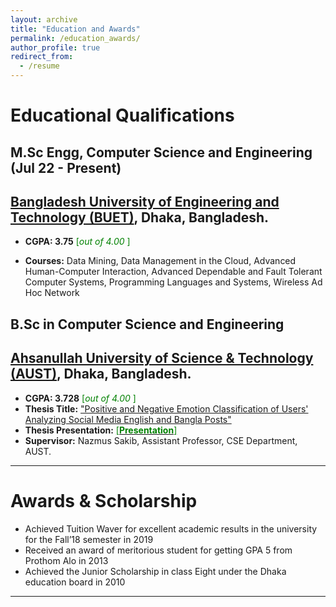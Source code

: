 ```yaml
---
layout: archive
title: "Education and Awards"
permalink: /education_awards/
author_profile: true
redirect_from:
  - /resume
---
```


# Educational Qualifications

## M.Sc Engg, Computer Science and Engineering (Jul 22 - Present)

## [Bangladesh University of Engineering and Technology (BUET)](https://cse.buet.ac.bd/), Dhaka, Bangladesh.
- **CGPA: 3.75** <span style ="color:Green"> [*out of 4.00* ] </span>

- **Courses:** Data Mining, Data Management in the Cloud, Advanced Human-Computer Interaction, Advanced Dependable and Fault Tolerant Computer Systems, Programming Languages and Systems, Wireless Ad Hoc Network

## B.Sc in Computer Science and Engineering

## [Ahsanullah University of Science & Technology (AUST)](http://aust.edu/), Dhaka, Bangladesh.
- **CGPA: 3.728** <span style ="color:Green"> [*out of 4.00* ] </span>
- **Thesis Title:** ["Positive and Negative Emotion Classification of Users' Analyzing Social Media English and Bangla Posts"](https://www.researchgate.net/publication/349061650_Positive_and_Negative_Emotion_Classification_of_Users'_Analyzing_Social_Media_English_and_Bangla_Posts)
- **Thesis Presentation:** [<span style ="color:Green"> [**Presentation**] </span>](https://drive.google.com/file/d/1aJmE6IcN9I8w9J0PsfqA9tswidAX75b0/view?usp=sharing)
- **Supervisor:** Nazmus Sakib, Assistant Professor, CSE Department, AUST.

---

# Awards & Scholarship

- Achieved Tuition Waver for excellent academic results in the university for the Fall’18 semester in 2019
- Received an award of meritorious student for getting GPA 5 from Prothom Alo in 2013
- Achieved the Junior Scholarship in class Eight under the Dhaka education board in 2010

---
